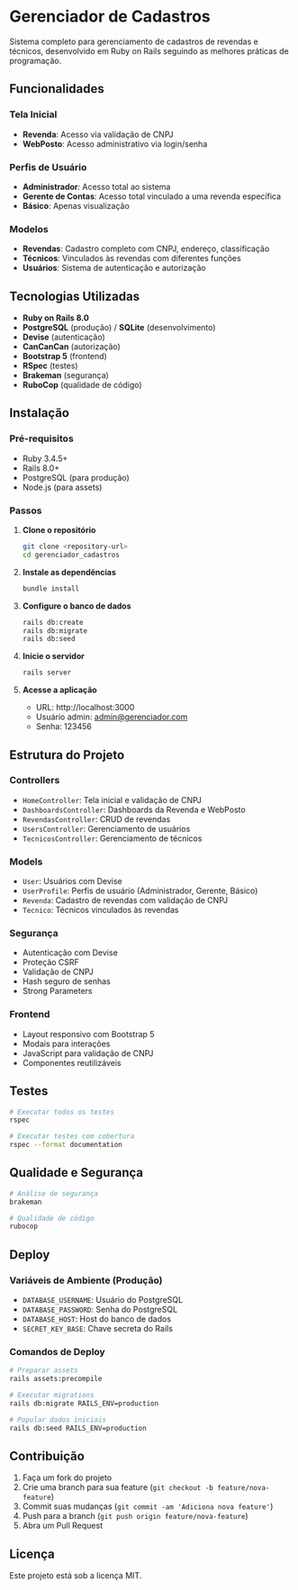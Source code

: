 # Gerenciador de Cadastros

Sistema completo para gerenciamento de cadastros de revendas e técnicos, desenvolvido em Ruby on Rails seguindo as melhores práticas de programação.

## Funcionalidades

### Tela Inicial
- **Revenda**: Acesso via validação de CNPJ
- **WebPosto**: Acesso administrativo via login/senha

### Perfis de Usuário
- **Administrador**: Acesso total ao sistema
- **Gerente de Contas**: Acesso total vinculado a uma revenda específica
- **Básico**: Apenas visualização

### Modelos
- **Revendas**: Cadastro completo com CNPJ, endereço, classificação
- **Técnicos**: Vinculados às revendas com diferentes funções
- **Usuários**: Sistema de autenticação e autorização

## Tecnologias Utilizadas

- **Ruby on Rails 8.0**
- **PostgreSQL** (produção) / **SQLite** (desenvolvimento)
- **Devise** (autenticação)
- **CanCanCan** (autorização)
- **Bootstrap 5** (frontend)
- **RSpec** (testes)
- **Brakeman** (segurança)
- **RuboCop** (qualidade de código)

## Instalação

### Pré-requisitos
- Ruby 3.4.5+
- Rails 8.0+
- PostgreSQL (para produção)
- Node.js (para assets)

### Passos

1. **Clone o repositório**
   ```bash
   git clone <repository-url>
   cd gerenciador_cadastros
   ```

2. **Instale as dependências**
   ```bash
   bundle install
   ```

3. **Configure o banco de dados**
   ```bash
   rails db:create
   rails db:migrate
   rails db:seed
   ```

4. **Inicie o servidor**
   ```bash
   rails server
   ```

5. **Acesse a aplicação**
   - URL: http://localhost:3000
   - Usuário admin: admin@gerenciador.com
   - Senha: 123456

## Estrutura do Projeto

### Controllers
- `HomeController`: Tela inicial e validação de CNPJ
- `DashboardsController`: Dashboards da Revenda e WebPosto
- `RevendasController`: CRUD de revendas
- `UsersController`: Gerenciamento de usuários
- `TecnicosController`: Gerenciamento de técnicos

### Models
- `User`: Usuários com Devise
- `UserProfile`: Perfis de usuário (Administrador, Gerente, Básico)
- `Revenda`: Cadastro de revendas com validação de CNPJ
- `Tecnico`: Técnicos vinculados às revendas

### Segurança
- Autenticação com Devise
- Proteção CSRF
- Validação de CNPJ
- Hash seguro de senhas
- Strong Parameters

### Frontend
- Layout responsivo com Bootstrap 5
- Modais para interações
- JavaScript para validação de CNPJ
- Componentes reutilizáveis

## Testes

```bash
# Executar todos os testes
rspec

# Executar testes com cobertura
rspec --format documentation
```

## Qualidade e Segurança

```bash
# Análise de segurança
brakeman

# Qualidade de código
rubocop
```

## Deploy

### Variáveis de Ambiente (Produção)
- `DATABASE_USERNAME`: Usuário do PostgreSQL
- `DATABASE_PASSWORD`: Senha do PostgreSQL
- `DATABASE_HOST`: Host do banco de dados
- `SECRET_KEY_BASE`: Chave secreta do Rails

### Comandos de Deploy
```bash
# Preparar assets
rails assets:precompile

# Executar migrations
rails db:migrate RAILS_ENV=production

# Popular dados iniciais
rails db:seed RAILS_ENV=production
```

## Contribuição

1. Faça um fork do projeto
2. Crie uma branch para sua feature (`git checkout -b feature/nova-feature`)
3. Commit suas mudanças (`git commit -am 'Adiciona nova feature'`)
4. Push para a branch (`git push origin feature/nova-feature`)
5. Abra um Pull Request

## Licença

Este projeto está sob a licença MIT.
